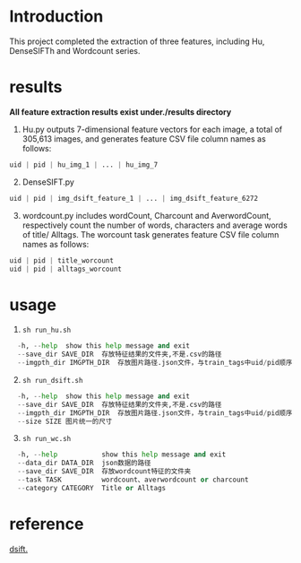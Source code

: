 # Introduction
This project completed the extraction of three features, including Hu, DenseSIFTh and Wordcount series.

# results
**All feature extraction results exist under./results directory**
1. Hu.py outputs 7-dimensional feature vectors for each image, a total of 305,613 images, and generates feature CSV file column names as follows:

```python
uid | pid | hu_img_1 | ... | hu_img_7
```
2. DenseSIFT.py

```python
uid | pid | img_dsift_feature_1 | ... | img_dsift_feature_6272
```
3. wordcount.py includes wordCount, Charcount and AverwordCount, respectively count the number of words, characters and average words of title/ Alltags.
The worcount task generates feature CSV file column names as follows:

```python
uid | pid | title_worcount
uid | pid | alltags_worcount
```

# usage
1. ```sh run_hu.sh```

```python
  -h, --help  show this help message and exit
  --save_dir SAVE_DIR  存放特征结果的文件夹,不是.csv的路径
  --imgpth_dir IMGPTH_DIR  存放图片路径.json文件，与train_tags中uid/pid顺序是一致的
```
2. ```sh run_dsift.sh```

```python
  -h, --help  show this help message and exit
  --save_dir SAVE_DIR  存放特征结果的文件夹,不是.csv的路径
  --imgpth_dir IMGPTH_DIR  存放图片路径.json文件，与train_tags中uid/pid顺序是一致的
  --size SIZE 图片统一的尺寸 
```
3. ```sh run_wc.sh```

```python
  -h, --help           show this help message and exit
  --data_dir DATA_DIR  json数据的路径
  --save_dir SAVE_DIR  存放wordcount特征的文件夹
  --task TASK          wordcount、averwordcount or charcount
  --category CATEGORY  Title or Alltags
```

# reference
[dsift.](https://github.com/Yangqing/dsift-python)